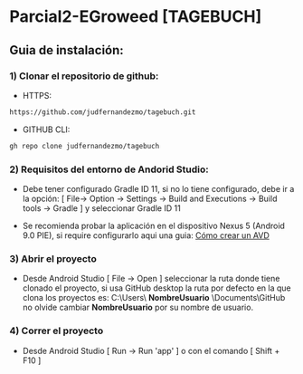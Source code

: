 # Parcial2-EGroweed [TAGEBUCH]

## Guia de instalación:
### 1) Clonar el repositorio de github:

- HTTPS:
```bash
https://github.com/judfernandezmo/tagebuch.git
```
- GITHUB CLI:
```bash
gh repo clone judfernandezmo/tagebuch
```

### 2) Requisitos del entorno de Andorid Studio:

- Debe tener configurado Gradle ID 11, si no lo tiene configurado, debe ir a la opción: [ File-> Option -> Settings -> Build and Executions -> Build tools -> Gradle ] y seleccionar Gradle ID 11 

- Se recomienda probar la aplicación en el dispositivo Nexus 5 (Android 9.0 PIE), si require configurarlo aqui una guia:
[Cómo crear un AVD](https://developer.android.com/studio/run/managing-avds?hl=es-419#createavd)

### 3) Abrir el proyecto

- Desde Android Studio [ File -> Open ] seleccionar la ruta donde tiene clonado el proyecto, si usa GitHub desktop la ruta por defecto en la que clona los proyectos es: C:\Users\ **NombreUsuario** \Documents\GitHub no olvide cambiar **NombreUsuario** por su nombre de usuario.

### 4) Correr el proyecto

- Desde Android Studio [ Run -> Run 'app' ] o con el comando [ Shift + F10 ]
